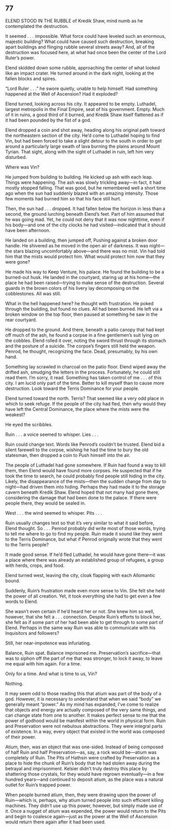 ## 77


ELEND STOOD IN THE RUBBLE of Kredik Shaw, mind numb as he contemplated the destruction.

It seemed . . . impossible. What force could have leveled such an enormous, majestic building? What could have caused such destruction, breaking apart buildings and flinging rubble several streets away? And, all of the destruction was focused here, at what had once been the center of the Lord Ruler’s power.

Elend skidded down some rubble, approaching the center of what looked like an impact crater. He turned around in the dark night, looking at the fallen blocks and spires.

“Lord Ruler . . .” he swore quietly, unable to help himself. Had something happened at the Well of Ascension? Had it exploded?

Elend turned, looking across his city. It appeared to be empty. Luthadel, largest metropolis in the Final Empire, seat of his government. Empty. Much of it in ruins, a good third of it burned, and Kredik Shaw itself flattened as if it had been pounded by the fist of a god.

Elend dropped a coin and shot away, heading along his original path toward the northeastern section of the city. He’d come to Luthadel hoping to find Vin, but had been forced to take a slight detour to the south in order to get around a particularly large swath of lava burning the plains around Mount Tyrian. That sight, along with the sight of Luthadel in ruin, left him very disturbed.

Where was Vin?

He jumped from building to building. He kicked up ash with each leap. Things were happening. The ash was slowly trickling away—in fact, it had mostly stopped falling. That was good, but he remembered well a short time ago when the sun had suddenly blazed with an amazing intensity. Those few moments had burned him so that his face still hurt.

Then, the sun had . . . dropped. It had fallen below the horizon in less than a second, the ground lurching beneath Elend’s feet. Part of him assumed that he was going mad. Yet, he could not deny that it was now nighttime, even if his body—and one of the city clocks he had visited—indicated that it should have been afternoon.

He landed on a building, then jumped off, Pushing against a broken door handle. He shivered as he moved in the open air of darkness. It was night—the stars blazing uncomfortably above—and there was no mist. Vin had told him that the mists would protect him. What would protect him now that they were gone?

He made his way to Keep Venture, his palace. He found the building to be a burned-out husk. He landed in the courtyard, staring up at his home—the place he had been raised—trying to make sense of the destruction. Several guards in the brown colors of his livery lay decomposing on the cobblestones. All was still.

What in the hell happened here? he thought with frustration. He poked through the building, but found no clues. All had been burned. He left via a broken window on the top floor, then paused at something he saw in the rear courtyard.

He dropped to the ground. And there, beneath a patio canopy that had kept off much of the ash, he found a corpse in a fine gentlemen’s suit lying on the cobbles. Elend rolled it over, noting the sword thrust through its stomach and the posture of a suicide. The corpse’s fingers still held the weapon. Penrod, he thought, recognizing the face. Dead, presumably, by his own hand.

Something lay scrawled in charcoal on the patio floor. Elend wiped away the drifted ash, smudging the letters in the process. Fortunately, he could still read them. I’m sorry, it read. Something has taken control of me . . . of this city. I am lucid only part of the time. Better to kill myself than to cause more destruction. Look toward the Terris Dominance for your people.

Elend turned toward the north. Terris? That seemed like a very odd place in which to seek refuge. If the people of the city had fled, then why would they have left the Central Dominance, the place where the mists were the weakest?

He eyed the scribbles.

Ruin . . . a voice seemed to whisper. Lies . . .

Ruin could change text. Words like Penrod’s couldn’t be trusted. Elend bid a silent farewell to the corpse, wishing he had the time to bury the old statesman, then dropped a coin to Push himself into the air.

The people of Luthadel had gone somewhere. If Ruin had found a way to kill them, then Elend would have found more corpses. He suspected that if he took the time to search, he could probably find people still hiding in the city. Likely, the disappearance of the mists—then the sudden change from day to night—had driven them into hiding. Perhaps they had made it to the storage cavern beneath Kredik Shaw. Elend hoped that not many had gone there, considering the damage that had been done to the palace. If there were people there, they would be sealed in.

West . . . the wind seemed to whisper. Pits . . .

Ruin usually changes text so that it’s very similar to what it said before, Elend thought. So . . . Penrod probably did write most of those words, trying to tell me where to go to find my people. Ruin made it sound like they went to the Terris Dominance, but what if Penrod originally wrote that they went to the Terris people?

It made good sense. If he’d fled Luthadel, he would have gone there—it was a place where there was already an established group of refugees, a group with herds, crops, and food.

Elend turned west, leaving the city, cloak flapping with each Allomantic bound.


Suddenly, Ruin’s frustration made even more sense to Vin. She felt she held the power of all creation. Yet, it took everything she had to get even a few words to Elend.

She wasn’t even certain if he’d heard her or not. She knew him so well, however, that she felt a . . . connection. Despite Ruin’s efforts to block her, she felt as if some part of her had been able to get through to some part of Elend. Perhaps in the same way Ruin was able to communicate with his Inquisitors and followers?

Still, her near-impotence was infuriating.

Balance, Ruin spat. Balance imprisoned me. Preservation’s sacrifice—that was to siphon off the part of me that was stronger, to lock it away, to leave me equal with him again. For a time.

Only for a time. And what is time to us, Vin?

Nothing.



It may seem odd to those reading this that atium was part of the body of a god. However, it is necessary to understand that when we said “body” we generally meant “power.” As my mind has expanded, I’ve come to realize that objects and energy are actually composed of the very same things, and can change state from one to another. It makes perfect sense to me that the power of godhood would be manifest within the world in physical form. Ruin and Preservation were not nebulous abstractions. They were integral parts of existence. In a way, every object that existed in the world was composed of their power.

Atium, then, was an object that was one-sided. Instead of being composed of half Ruin and half Preservation—as, say, a rock would be—atium was completely of Ruin. The Pits of Hathsin were crafted by Preservation as a place to hide the chunk of Ruin’s body that he had stolen away during the betrayal and imprisonment. Kelsier didn’t truly destroy this place by shattering those crystals, for they would have regrown eventually—in a few hundred years—and continued to deposit atium, as the place was a natural outlet for Ruin’s trapped power.

When people burned atium, then, they were drawing upon the power of Ruin—which is, perhaps, why atium turned people into such efficient killing machines. They didn’t use up this power, however, but simply made use of it. Once a nugget of atium was expended, the power would return to the Pits and begin to coalesce again—just as the power at the Well of Ascension would return there again after it had been used.





